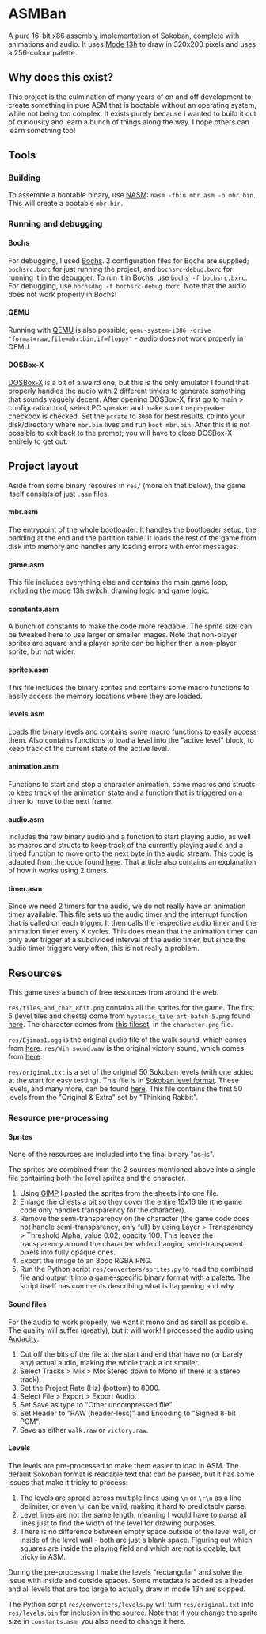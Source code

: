 
# ASMBan
A pure 16-bit x86 assembly implementation of Sokoban, complete with animations and audio.
It uses [Mode 13h](https://en.wikipedia.org/wiki/Mode_13h) to draw in 320x200 pixels and uses a 256-colour palette.

## Why does this exist?
This project is the culmination of many years of on and off development to create something in pure ASM that is bootable without an operating system, while not being too complex.
It exists purely because I wanted to build it out of curiousity and learn a bunch of things along the way. I hope others can learn something too!

## Tools
### Building
To assemble a bootable binary, use [NASM](https://www.nasm.us/): `nasm -fbin mbr.asm -o mbr.bin`. This will create a bootable `mbr.bin`.

### Running and debugging
#### Bochs
For debugging, I used [Bochs](https://bochs.sourceforge.io/). 2 configuration files for Bochs are supplied; `bochsrc.bxrc` for just running the project, and `bochsrc-debug.bxrc` for running it in the debugger.
To run it in Bochs, use `bochs -f bochsrc.bxrc`. For debugging, use `bochsdbg -f bochsrc-debug.bxrc`.
Note that the audio does not work properly in Bochs!

#### QEMU
Running with [QEMU](https://www.qemu.org/) is also possible; `qemu-system-i386 -drive "format=raw,file=mbr.bin,if=floppy"` - audio does not work properly in QEMU.

#### DOSBox-X
[DOSBox-X](https://dosbox-x.com/) is a bit of a weird one, but this is the only emulator I found that properly handles the audio with 2 different timers to generate something that sounds vaguely decent.
After opening DOSBox-X, first go to main > configuration tool, select PC speaker and make sure the `pcspeaker` checkbox is checked. Set the `pcrate` to `8000` for best results.
`CD` into your disk/directory where `mbr.bin` lives and run `boot mbr.bin`. After this it is not possible to exit back to the prompt; you will have to close DOSBox-X entirely to get out.


## Project layout
Aside from some binary resoures in `res/` (more on that below), the game itself consists of just `.asm` files.

#### mbr.asm
The entrypoint of the whole bootloader. It handles the bootloader setup, the padding at the end and the partition table. It loads the rest of the game from disk into memory and handles any loading errors with error messages.

#### game.asm
This file includes everything else and contains the main game loop, including the mode 13h switch, drawing logic and game logic.

#### constants.asm
A bunch of constants to make the code more readable. The sprite size can be tweaked here to use larger or smaller images. Note that non-player sprites are square and a player sprite can be higher than a non-player sprite, but not wider.

#### sprites.asm
This file includes the binary sprites and contains some macro functions to easily access the memory locations where they are loaded.

#### levels.asm
Loads the binary levels and contains some macro functions to easily access them. Also contains functions to load a level into the "active level" block, to keep track of the current state of the active level.

#### animation.asm
Functions to start and stop a character animation, some macros and structs to keep track of the animation state and a function that is triggered on a timer to move to the next frame.

#### audio.asm
Includes the raw binary audio and a function to start playing audio, as well as macros and structs to keep track of the currently playing audio and a timed function to move onto the next byte in the audio stream.
This code is adapted from the code found [here](https://bumbershootsoft.wordpress.com/2016/12/10/beyond-beep-boop-mastering-the-pc-speaker/). That article also contains an explanation of how it works using 2 timers.

#### timer.asm
Since we need 2 timers for the audio, we do not really have an animation timer available.
This file sets up the audio timer and the interrupt function that is called on each trigger. It then calls the respective audio timer and the animation timer every X cycles.
This does mean that the animation timer can only ever trigger at a subdivided interval of the audio timer, but since the audio timer triggers very often, this is not really a problem.


## Resources
This game uses a bunch of free resources from around the web.

`res/tiles_and_char_8bit.png` contains all the sprites for the game. The first 5 (level tiles and chests) come from `hyptosis_tile-art-batch-5.png` found [here](https://opengameart.org/content/lots-of-free-2d-tiles-and-sprites-by-hyptosis).
The character comes from [this tileset](https://opengameart.org/content/zelda-like-tilesets-and-sprites), in the `character.png` file.

`res/Ejimas1.ogg` is the original audio file of the walk sound, which comes from [here](https://opengameart.org/content/step-sound-walking).
`res/Win sound.wav` is the original victory sound, which comes from [here](https://opengameart.org/content/win-sound-effect).

`res/original.txt` is a set of the original 50 Sokoban levels (with one added at the start for easy testing). This file is in [Sokoban level format](http://www.sokobano.de/wiki/index.php?title=Level_format).
These levels, and many more, can be found [here](https://www.sourcecode.se/sokoban/levels). This file contains the first 50 levels from the "Original & Extra" set by "Thinking Rabbit".

### Resource pre-processing
#### Sprites
None of the resources are included into the final binary "as-is".

The sprites are combined from the 2 sources mentioned above into a single file containing both the level sprites and the character.
1. Using [GIMP](https://www.gimp.org/) I pasted the sprites from the sheets into one file.
2. Enlarge the chests a bit so they cover the entire 16x16 tile (the game code only handles transparency for the character).
3. Remove the semi-transparency on the character (the game code does not handle semi-transparency, only full) by using Layer > Transparency > Threshold Alpha, value 0.02, opacity 100. This leaves the transparency around the character while changing semi-transparent pixels into fully opaque ones.
4. Export the image to an 8bpc RGBA PNG.
5. Run the Python script `res/converters/sprites.py` to read the combined file and output it into a game-specific binary format with a palette. The script itself has comments describing what is happening and why.

#### Sound files
For the audio to work properly, we want it mono and as small as possible. The quality will suffer (greatly), but it will work! I processed the audio using [Audacity](https://www.audacityteam.org/).

1. Cut off the bits of the file at the start and end that have no (or barely any) actual audio, making the whole track a lot smaller.
2. Select Tracks > Mix > Mix Stereo down to Mono (if there is a stereo track).
3. Set the Project Rate (Hz) (bottom) to 8000.
4. Select File > Export > Export Audio.
5. Set Save as type to "Other uncompressed file".
6. Set Header to "RAW (header-less)" and Encoding to "Signed 8-bit PCM".
7. Save as either `walk.raw` or `victory.raw`.

#### Levels
The levels are pre-processed to make them easier to load in ASM. The default Sokoban format is readable text that can be parsed, but it has some issues that make it tricky to process:

1. The levels are spread across multiple lines using `\n` or `\r\n` as a line delimiter, or even `\r` can be valid, making it hard to predictably parse.
2. Level lines are not the same length, meaning I would have to parse all lines just to find the width of the level for drawing purposes.
3. There is no difference between empty space outside of the level wall, or inside of the level wall - both are just a blank space. Figuring out which squares are inside the playing field and which are not is doable, but tricky in ASM.

During the pre-processing I make the levels "rectangular" and solve the issue with inside and outside spaces. Some metadata is added as a header and all levels that are too large to actually draw in mode 13h are skipped.

The Python script `res/converters/levels.py` will turn `res/original.txt` into `res/levels.bin` for inclusion in the source.
Note that if you change the sprite size in `constants.asm`, you also need to change it here.
